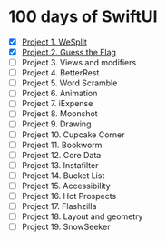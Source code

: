 # 100 days of SwiftUI

- [x] [Project 1. WeSplit](https://github.com/apriakhin/100-days-of-swift-ui/tree/project/project1%2Fwe-split)
- [x] [Project 2. Guess the Flag](https://github.com/apriakhin/100-days-of-swift-ui/tree/project/project2%2Fguess-the-flag)
- [ ] Project 3. Views and modifiers
- [ ] Project 4. BetterRest
- [ ] Project 5. Word Scramble
- [ ] Project 6. Animation
- [ ] Project 7. iExpense
- [ ] Project 8. Moonshot
- [ ] Project 9. Drawing
- [ ] Project 10. Cupcake Corner
- [ ] Project 11. Bookworm
- [ ] Project 12. Core Data
- [ ] Project 13. Instafilter
- [ ] Project 14. Bucket List
- [ ] Project 15. Accessibility
- [ ] Project 16. Hot Prospects
- [ ] Project 17. Flashzilla
- [ ] Project 18. Layout and geometry
- [ ] Project 19. SnowSeeker
